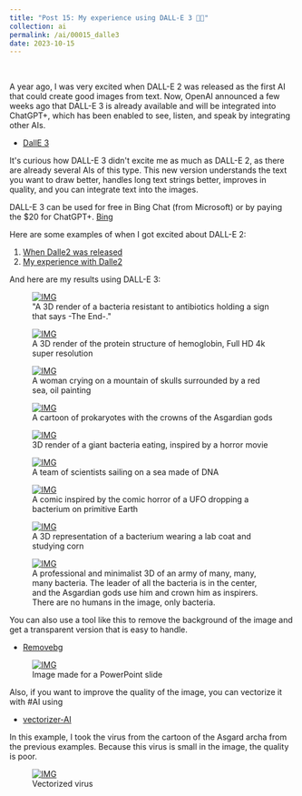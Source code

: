 ```yaml
---
title: "Post 15: My experience using DALL-E 3 👨‍🎨"
collection: ai
permalink: /ai/00015_dalle3
date: 2023-10-15
---
```


&nbsp;


A year ago, I was very excited when DALL-E 2 was released as the first AI that could create good images from text. Now, OpenAI announced a few weeks ago that DALL-E 3 is already available and will be integrated into ChatGPT+, which has been enabled to see, listen, and speak by integrating other AIs. 
* [DallE 3](https://openai.com/dall-e-3)

It's curious how DALL-E 3 didn't excite me as much as DALL-E 2, as there are already several AIs of this type. This new version understands the text you want to draw better, handles long text strings better, improves in quality, and you can integrate text into the images.

DALL-E 3 can be used for free in Bing Chat (from Microsoft) or by paying the $20 for ChatGPT+.
[Bing](https://www.bing.com/images/create)

Here are some examples of when I got excited about DALL-E 2:
1. [When Dalle2 was released](https://miangoar.github.io/ai/00002_dalle)
2. [My experience with Dalle2](https://miangoar.github.io/ai/00004_mydalle)


And here are my results using DALL-E 3: 



<figure>
  <a href="/images/ai/00015_anti.jpg">
  <img src="/images/ai/00015_anti.jpg" alt = "IMG" />
    </a>
  <figcaption>"A 3D render of a bacteria resistant to antibiotics holding a sign that says -The End-."</figcaption>
</figure>

<figure>
  <a href="/images/ai/00015_prot.jpg">
  <img src="/images/ai/00015_prot.jpg" alt = "IMG" />
    </a>
  <figcaption>A 3D render of the protein structure of hemoglobin, Full HD 4k super resolution</figcaption>
</figure>


<figure>
  <a href="/images/ai/00015_cry.jpg">
  <img src="/images/ai/00015_cry.jpg" alt = "IMG" />
    </a>
  <figcaption>A woman crying on a mountain of skulls surrounded by a red sea, oil painting</figcaption>
</figure>


<figure>
  <a href="/images/ai/00015_asgard.jpg">
  <img src="/images/ai/00015_asgard.jpg" alt = "IMG" />
    </a>
  <figcaption>A cartoon of prokaryotes with the crowns of the Asgardian gods</figcaption>
</figure>


<figure>
  <a href="/images/ai/00015_anti2.jpg">
  <img src="/images/ai/00015_anti2.jpg" alt = "IMG" />
    </a>
  <figcaption>3D render of a giant bacteria eating, inspired by a horror movie</figcaption>
</figure>



<figure>
  <a href="/images/ai/00015_sea.jpg">
  <img src="/images/ai/00015_sea.jpg" alt = "IMG" />
    </a>
  <figcaption>A team of scientists sailing on a sea made of DNA</figcaption>
</figure>


<figure>
  <a href="/images/ai/00015_ufo.jpg">
  <img src="/images/ai/00015_ufo.jpg" alt = "IMG" />
    </a>
  <figcaption>A comic inspired by the comic horror of a UFO dropping a bacterium on primitive Earth </figcaption>
</figure>

<figure>
  <a href="/images/ai/00015_maiz.jpg">
  <img src="/images/ai/00015_maiz.jpg" alt = "IMG" />
    </a>
  <figcaption>A 3D representation of a bacterium wearing a lab coat and studying corn</figcaption>
</figure>


<figure>
  <a href="/images/ai/00015_asgard2.jpg">
  <img src="/images/ai/00015_asgard2.jpg" alt = "IMG" />
    </a>
  <figcaption>A professional and minimalist 3D of an army of many, many, many bacteria. The leader of all the bacteria is in the center, and the Asgardian gods use him and crown him as inspirers. There are no humans in the image, only bacteria.</figcaption>
</figure>


You can also use a tool like this to remove the background of the image and get a transparent version that is easy to handle.
* [Removebg](https://remove.bg/es)

<figure>
  <a href="/images/ai/00015_asgard3.jpg">
  <img src="/images/ai/00015_asgard3.jpg" alt = "IMG" />
    </a>
  <figcaption>Image made for a PowerPoint slide</figcaption>
</figure>

Also, if you want to improve the quality of the image, you can vectorize it with #AI using
* [vectorizer-AI](https://vectorizer.ai)

In this example, I took the virus from the cartoon of the Asgard archa from the previous examples. Because this virus is small in the image, the quality is poor.

<figure>
  <a href="/images/ai/00015_virus.jpg">
  <img src="/images/ai/00015_virus.jpg" alt = "IMG" />
    </a>
  <figcaption>Vectorized virus</figcaption>
</figure>
